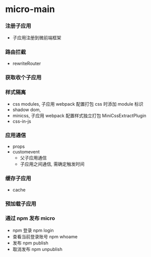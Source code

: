 # micro-main

### 注册子应用
* 子应用注册到微前端框架

### 路由拦截
* rewriteRouter

### 获取收个子应用


### 样式隔离
* css modules, 子应用 webpack 配置打包 css 时添加 module 标识
* shadow dom, 
* minicss, 子应用 webpack 配置样式独立打包 MiniCssExtractPlugin
* css-in-js

### 应用通信
* props
* customevent
  * 父子应用通信
  * 子应用之间通信, 需确定触发时间

### 缓存子应用
* cache
### 预加载子应用

### 通过 npm 发布 micro
* npm 登录 npm login
* 查看当前登录账号 npm whoame
* 发布 npm publish
* 取消发布 npm unpublish